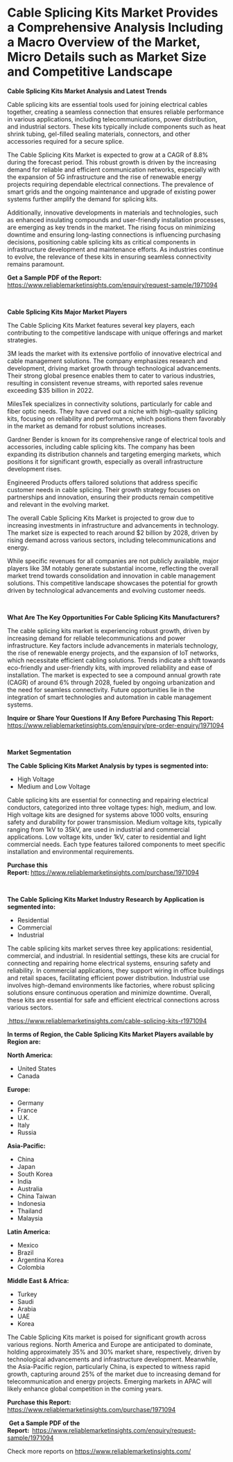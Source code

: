 <p><h1>Cable Splicing Kits Market Provides a Comprehensive Analysis Including a Macro Overview of the Market, Micro Details such as Market Size and Competitive Landscape</h1></p><p><strong>Cable Splicing Kits Market Analysis and Latest Trends</strong></p>
<p><p>Cable splicing kits are essential tools used for joining electrical cables together, creating a seamless connection that ensures reliable performance in various applications, including telecommunications, power distribution, and industrial sectors. These kits typically include components such as heat shrink tubing, gel-filled sealing materials, connectors, and other accessories required for a secure splice.</p><p>The Cable Splicing Kits Market is expected to grow at a CAGR of 8.8% during the forecast period. This robust growth is driven by the increasing demand for reliable and efficient communication networks, especially with the expansion of 5G infrastructure and the rise of renewable energy projects requiring dependable electrical connections. The prevalence of smart grids and the ongoing maintenance and upgrade of existing power systems further amplify the demand for splicing kits.</p><p>Additionally, innovative developments in materials and technologies, such as enhanced insulating compounds and user-friendly installation processes, are emerging as key trends in the market. The rising focus on minimizing downtime and ensuring long-lasting connections is influencing purchasing decisions, positioning cable splicing kits as critical components in infrastructure development and maintenance efforts. As industries continue to evolve, the relevance of these kits in ensuring seamless connectivity remains paramount.</p></p>
<p><strong>Get a Sample PDF of the Report:&nbsp;</strong> <a href="https://www.reliablemarketinsights.com/enquiry/request-sample/1971094?utm_campaign=2004&utm_medium=2&utm_source=Github&utm_content=ia&utm_term=22022025&utm_id=cable-splicing-kits">https://www.reliablemarketinsights.com/enquiry/request-sample/1971094</a></p>
<p>&nbsp;</p>
<p><strong>Cable Splicing Kits Major Market Players</strong></p>
<p><p>The Cable Splicing Kits Market features several key players, each contributing to the competitive landscape with unique offerings and market strategies. </p><p>3M leads the market with its extensive portfolio of innovative electrical and cable management solutions. The company emphasizes research and development, driving market growth through technological advancements. Their strong global presence enables them to cater to various industries, resulting in consistent revenue streams, with reported sales revenue exceeding $35 billion in 2022.</p><p>MilesTek specializes in connectivity solutions, particularly for cable and fiber optic needs. They have carved out a niche with high-quality splicing kits, focusing on reliability and performance, which positions them favorably in the market as demand for robust solutions increases.</p><p>Gardner Bender is known for its comprehensive range of electrical tools and accessories, including cable splicing kits. The company has been expanding its distribution channels and targeting emerging markets, which positions it for significant growth, especially as overall infrastructure development rises.</p><p>Engineered Products offers tailored solutions that address specific customer needs in cable splicing. Their growth strategy focuses on partnerships and innovation, ensuring their products remain competitive and relevant in the evolving market.</p><p>The overall Cable Splicing Kits Market is projected to grow due to increasing investments in infrastructure and advancements in technology. The market size is expected to reach around $2 billion by 2028, driven by rising demand across various sectors, including telecommunications and energy.</p><p>While specific revenues for all companies are not publicly available, major players like 3M notably generate substantial income, reflecting the overall market trend towards consolidation and innovation in cable management solutions. This competitive landscape showcases the potential for growth driven by technological advancements and evolving customer needs.</p></p>
<p>&nbsp;</p>
<p><strong>What Are The Key Opportunities For Cable Splicing Kits Manufacturers?</strong></p>
<p><p>The cable splicing kits market is experiencing robust growth, driven by increasing demand for reliable telecommunications and power infrastructure. Key factors include advancements in materials technology, the rise of renewable energy projects, and the expansion of IoT networks, which necessitate efficient cabling solutions. Trends indicate a shift towards eco-friendly and user-friendly kits, with improved reliability and ease of installation. The market is expected to see a compound annual growth rate (CAGR) of around 6% through 2028, fueled by ongoing urbanization and the need for seamless connectivity. Future opportunities lie in the integration of smart technologies and automation in cable management systems.</p></p>
<p><strong>Inquire or Share Your Questions If Any Before Purchasing This Report:</strong> <a href="https://www.reliablemarketinsights.com/enquiry/pre-order-enquiry/1971094?utm_campaign=2004&utm_medium=2&utm_source=Github&utm_content=ia&utm_term=22022025&utm_id=cable-splicing-kits">https://www.reliablemarketinsights.com/enquiry/pre-order-enquiry/1971094</a></p>
<p>&nbsp;</p>
<p><strong>Market Segmentation</strong></p>
<p><strong>The Cable Splicing Kits Market Analysis by types is segmented into:</strong></p>
<p><ul><li>High Voltage</li><li>Medium and Low Voltage</li></ul></p>
<p><p>Cable splicing kits are essential for connecting and repairing electrical conductors, categorized into three voltage types: high, medium, and low. High voltage kits are designed for systems above 1000 volts, ensuring safety and durability for power transmission. Medium voltage kits, typically ranging from 1kV to 35kV, are used in industrial and commercial applications. Low voltage kits, under 1kV, cater to residential and light commercial needs. Each type features tailored components to meet specific installation and environmental requirements.</p></p>
<p><strong>Purchase this Report:&nbsp;</strong><a href="https://www.reliablemarketinsights.com/purchase/1971094?utm_campaign=2004&utm_medium=2&utm_source=Github&utm_content=ia&utm_term=22022025&utm_id=cable-splicing-kits">https://www.reliablemarketinsights.com/purchase/1971094</a></p>
<p>&nbsp;</p>
<p><strong>The Cable Splicing Kits Market Industry Research by Application is segmented into:</strong></p>
<p><ul><li>Residential</li><li>Commercial</li><li>Industrial</li></ul></p>
<p><p>The cable splicing kits market serves three key applications: residential, commercial, and industrial. In residential settings, these kits are crucial for connecting and repairing home electrical systems, ensuring safety and reliability. In commercial applications, they support wiring in office buildings and retail spaces, facilitating efficient power distribution. Industrial use involves high-demand environments like factories, where robust splicing solutions ensure continuous operation and minimize downtime. Overall, these kits are essential for safe and efficient electrical connections across various sectors.</p></p>
<p><a href="https://www.reliablemarketinsights.com/cable-splicing-kits-r1971094?utm_campaign=2004&utm_medium=2&utm_source=Github&utm_content=ia&utm_term=22022025&utm_id=cable-splicing-kits">&nbsp;https://www.reliablemarketinsights.com/cable-splicing-kits-r1971094</a></p>
<p><strong>In terms of Region, the Cable Splicing Kits Market Players available by Region are:</strong></p>
<p>
    <p> <strong> North America: </strong>
        <ul>
            <li>United States</li>
            <li>Canada</li>
        </ul>
        </p> 
    <p> <strong> Europe: </strong>
        <ul>
            <li>Germany</li>
            <li>France</li>
            <li>U.K.</li>
            <li>Italy</li>
            <li>Russia</li>
        </ul>
        </p> 
    <p> <strong> Asia-Pacific: </strong>
        <ul>
            <li>China</li>
            <li>Japan</li>
            <li>South Korea</li>
            <li>India</li>
            <li>Australia</li>
            <li>China Taiwan</li>
            <li>Indonesia</li>
            <li>Thailand</li>
            <li>Malaysia</li>
        </ul>
        </p> 
    <p> <strong> Latin America: </strong>
        <ul>
            <li>Mexico</li>
            <li>Brazil</li>
            <li>Argentina Korea</li>
            <li>Colombia</li>
        </ul>
        </p> 
    <p> <strong> Middle East & Africa: </strong>
        <ul>
            <li>Turkey</li>
            <li>Saudi</li>
            <li>Arabia</li>
            <li>UAE</li>
            <li>Korea</li>
        </ul>
    </p>
    </p>
<p><p>The Cable Splicing Kits market is poised for significant growth across various regions. North America and Europe are anticipated to dominate, holding approximately 35% and 30% market share, respectively, driven by technological advancements and infrastructure development. Meanwhile, the Asia-Pacific region, particularly China, is expected to witness rapid growth, capturing around 25% of the market due to increasing demand for telecommunication and energy projects. Emerging markets in APAC will likely enhance global competition in the coming years.</p></p>
<p><strong>Purchase this Report: </strong><a href="https://www.reliablemarketinsights.com/purchase/1971094?utm_campaign=2004&utm_medium=2&utm_source=Github&utm_content=ia&utm_term=22022025&utm_id=cable-splicing-kits">https://www.reliablemarketinsights.com/purchase/1971094</a></p>
<p>&nbsp;<strong>Get a Sample PDF of the Report:&nbsp;&nbsp;</strong><a href="https://www.reliablemarketinsights.com/enquiry/request-sample/1971094?utm_campaign=2004&utm_medium=2&utm_source=Github&utm_content=ia&utm_term=22022025&utm_id=cable-splicing-kits">https://www.reliablemarketinsights.com/enquiry/request-sample/1971094</a></p>
<p><strong></strong></p>
<p>Check more reports on <a href="https://www.reliablemarketinsights.com/?utm_campaign=2004&utm_medium=2&utm_source=Github&utm_content=ia&utm_term=22022025&utm_id=cable-splicing-kits">https://www.reliablemarketinsights.com/</a></p>